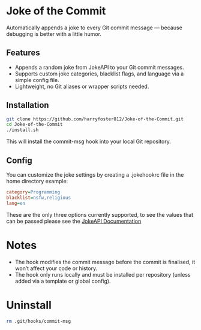 # Joke of the Commit

Automatically appends a joke to every Git commit message — because debugging is better with a little humor.

## Features

- Appends a random joke from JokeAPI to your Git commit messages.
- Supports custom joke categories, blacklist flags, and language via a simple config file.
- Lightweight, no Git aliases or wrapper scripts needed.

## Installation

```bash
git clone https://github.com/harryfoster812/Joke-of-the-Commit.git
cd Joke-of-the-Commit
./install.sh
```

This will install the commit-msg hook into your local Git repository.

## Config

You can customize the joke settings by creating a .jokehookrc file in the home directory
example:

```ini
category=Programming
blacklist=nsfw,religious
lang=en
```

These are the only three options currently supported, to see the values that can be passed please see the [JokeAPI Documentation](https://v2.jokeapi.dev/)

# Notes

- The hook modifies the commit message before the commit is finalised, it won’t affect your code or history.
- The hook only runs locally and must be installed per repository (unless added via a template or global config).

# Uninstall

```bash
rm .git/hooks/commit-msg
```
